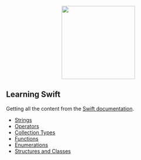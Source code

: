 <p align="center">
  <img src="https://miro.medium.com/v2/resize:fit:1400/1*saOldy_-VnU4eNQ5Ywcfqw.png" width="200px" />
</p>

## Learning Swift

Getting all the content from the [Swift documentation](https://docs.swift.org/swift-book/documentation/the-swift-programming-language/). 

- [Strings](https://github.com/irangarcia/learning-swift/blob/main/Strings.playground/Contents.swift) 
- [Operators](https://github.com/irangarcia/learning-swift/blob/main/Operators.playground/Contents.swift)
- [Collection Types](https://github.com/irangarcia/learning-swift/blob/main/CollectionTypes.playground/Contents.swift)
- [Functions](https://github.com/irangarcia/learning-swift/blob/main/Functions.playground/Contents.swift)
- [Enumerations](https://github.com/irangarcia/learning-swift/blob/main/Enumerations.playground/Contents.swift)
- [Structures and Classes](https://github.com/irangarcia/learning-swift/blob/main/StructuresAndClasses.playground/Contents.swift)
